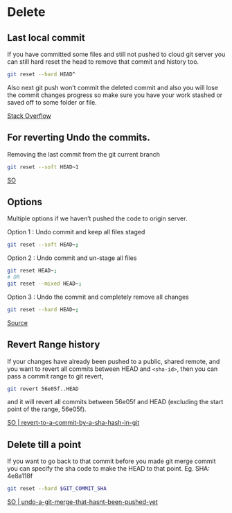 # Delete

## Last local commit

If you have committed some files and still not pushed to cloud git server you can still hard reset the head to remove that commit and history too.

```sh
git reset --hard HEAD^
```

Also next git push won’t commit the deleted commit and also you will lose the commit changes progress so make sure you have your work stashed or saved off to some folder or file.

[Stack Overflow](https://stackoverflow.com/questions/8903953/how-to-revert-last-commit-and-remove-it-from-history)


## For reverting Undo the commits.

Removing the last commit from the git current branch 
```sh
git reset --soft HEAD~1 
``` 

[SO](https://stackoverflow.com/questions/3197413/how-do-i-delete-unpushed-git-commits)

## Options

Multiple options if we haven’t pushed the code to origin server.

Option 1 : Undo commit and keep all files staged

```sh
git reset --soft HEAD~;
```

Option 2 : Undo commit and un-stage all files

```sh
git reset HEAD~;
# OR
git reset --mixed HEAD~;
```

Option 3 : Undo the commit and completely remove all changes

```sh
git reset --hard HEAD~;
```

[Source](https://bytefreaks.net/programming-2/how-to-undo-a-git-commit-that-was-not-pushed)


## Revert Range history

If your changes have already been pushed to a public, shared remote, and you want to revert all commits between HEAD and `<sha-id>`, then you can pass a commit range to git revert,

```sh
git revert 56e05f..HEAD
```

and it will revert all commits between 56e05f and HEAD (excluding the start point of the range, 56e05f).

[SO | revert-to-a-commit-by-a-sha-hash-in-git](https://stackoverflow.com/questions/1895059/revert-to-a-commit-by-a-sha-hash-in-git)


## Delete till a point

If you want to go back to that commit before you made git merge commit you can specify the sha code to make the HEAD to that point.
Eg. SHA: 4e8a118f

```sh
git reset --hard $GIT_COMMIT_SHA
```
[SO | undo-a-git-merge-that-hasnt-been-pushed-yet](https://stackoverflow.com/questions/2389361/undo-a-git-merge-that-hasnt-been-pushed-yet)  
